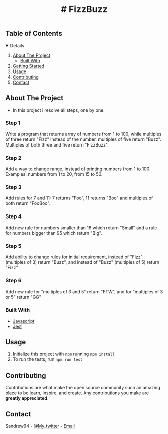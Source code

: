<br />
<p align="center">

  <h1 align="center"># FizzBuzz</h1>

<!-- TABLE OF CONTENTS -->
<summary>
<h2 style="display: inline-block">Table of Contents</h2></summary>
<details open="open">  
  <ol>
    <li>
      <a href="#about-the-project">About The Project</a>
      <ul>
        <li><a href="#built-with">Built With</a></li>
      </ul>
    </li>
    <li>
      <a href="#getting-started">Getting Started</a>
      <ul>
        </ul>
    </li>
    <li><a href="#usage">Usage</a></li>
    <li><a href="#contributing">Contributing</a></li>
    <li><a href="#contact">Contact</a></li>
  </ol>
</details>

<!-- ABOUT THE PROJECT -->

## About The Project

- In this project i resolve all steps, one by one.

### Step 1

Write a program that returns array of numbers from 1 to 100, while multiples of three return "Fizz" instead of the number, multiples of five return "Buzz". Multiples of both three and five return "FizzBuzz".

### Step 2

Add a way to change range, instead of printing numbers from 1 to 100. Examples: numbers from 1 to 20, from 15 to 50.

### Step 3

Add rules for 7 and 11: 7 returns "Foo", 11 returns "Boo" and multiples of both return "FooBoo".

### Step 4

Add new rule for numbers smaller than 16 which return "Small" and a rule for numbers bigger than 95 which return "Big".

### Step 5

Add ability to change rules for initial requirement, instead of "Fizz" (multiples of 3) return "Buzz", and instead of "Buzz" (multiples of 5) return "Fizz"

### Step 6

Add new rule for "multiples of 3 and 5" return "FTW", and for "multiples of 3 or 5" return "GG"

### Built With

- [Javascript](https://developer.mozilla.org/it/docs/Web/JavaScript)
- [Jest](https://jestjs.io/)

## Usage

1. Initialize this project with `npm` running `npm install`
2. To run the tests, run `npm run test`

<!-- CONTRIBUTING -->

## Contributing

Contributions are what make the open source community such an amazing place to be learn, inspire, and create. Any contributions you make are **greatly appreciated**.

<!-- CONTACT -->

## Contact

Sandrew94 - [@My_twitter](https://twitter.com/AndreaSanti15) - [Email](santi_andrea@hotmail.it)
